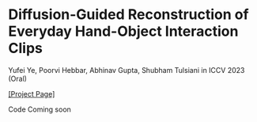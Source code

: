 # Diffusion-Guided Reconstruction of Everyday Hand-Object Interaction Clips
Yufei Ye, Poorvi Hebbar, Abhinav Gupta, Shubham Tulsiani in ICCV 2023 (Oral)


[[Project Page]](https://judyye.github.io/diffhoi-www/)

Code Coming soon

